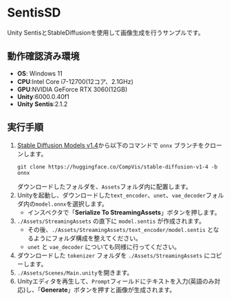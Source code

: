 # SentisSD
Unity SentisとStableDiffusionを使用して画像生成を行うサンプルです。

## 動作確認済み環境
- **OS**: Windows 11
- **CPU**:Intel Core i7-12700(12コア、2.1GHz)
- **GPU**:NVIDIA GeForce RTX 3060(12GB)
- **Unity**:6000.0.40f1  
- **Unity Sentis**:2.1.2

## 実行手順
1. [Stable Diffusion Models v1.4](https://huggingface.co/CompVis/stable-diffusion-v1-4/tree/onnx)から以下のコマンドで `onnx` ブランチをクローンします。
	```
	git clone https://huggingface.co/CompVis/stable-diffusion-v1-4 -b onnx
	```
	ダウンロードしたフォルダを、`Assets`フォルダ内に配置します。
2. Unityを起動し、ダウンロードした`text_encoder`、`unet`、`vae_decoder`フォルダ内の`model.onnx`を選択します。
   - インスペクタで「**Serialize To StreamingAssets**」ボタンを押します。
3. `./Assets/StreamingAssets` の直下に `model.sentis` が作成されます。
   - その後、`./Assets/StreamingAssets/text_encoder/model.sentis` となるようにフォルダ構成を整えてください。
   - `unet` と `vae_decoder` についても同様に行ってください。
4. ダウンロードした `tokenizer` フォルダを `./Assets/StreamingAssets` にコピーします。
5. `./Assets/Scenes/Main.unity`を開きます。
6. Unityエディタを再生して、`Prompt`フィールドにテキストを入力(英語のみ対応)し、「**Generate**」ボタンを押すと画像が生成されます。
